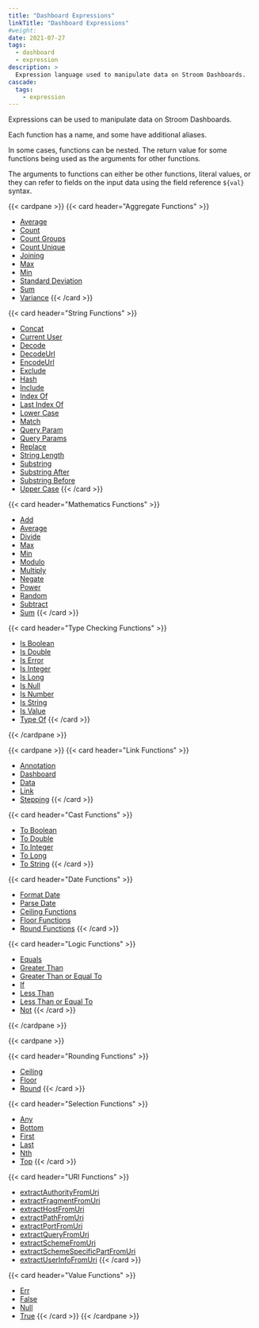 ```yaml
---
title: "Dashboard Expressions"
linkTitle: "Dashboard Expressions"
#weight:
date: 2021-07-27
tags:
  - dashboard
  - expression
description: >
  Expression language used to manipulate data on Stroom Dashboards.
cascade:
  tags:
    - expression
---
```


Expressions can be used to manipulate data on Stroom Dashboards.

Each function has a name, and some have additional aliases.

In some cases, functions can be nested. The return value for some functions being used
as the arguments for other functions.

The arguments to functions can either be other functions, literal values, or they can refer to fields on the input data using the field reference `${val}` syntax.

{{< cardpane >}}
  {{< card header="Aggregate Functions" >}}
  * [Average](aggregate#average)
  * [Count](aggregate#count)
  * [Count Groups](aggregate#count-groups)
  * [Count Unique](aggregate#count-unique)
  * [Joining](aggregate#joining)
  * [Max](aggregate#max)
  * [Min](aggregate#min)
  * [Standard Deviation](aggregate#standard-deviation)
  * [Sum](aggregate#sum)
  * [Variance](aggregate#variance)
  {{< /card >}}

  {{< card header="String Functions" >}}
  * [Concat](string#concat)
  * [Current User](string#current-user)
  * [Decode](string#decode)
  * [DecodeUrl](string#decodeurl)
  * [EncodeUrl](string#encodeurl)
  * [Exclude](string#exclude)
  * [Hash](string#hash)
  * [Include](string#include)
  * [Index Of](string#index-of)
  * [Last Index Of](string#last-index-of)
  * [Lower Case](string#lower-case)
  * [Match](string#match)
  * [Query Param](string#query-param)
  * [Query Params](string#query-params)
  * [Replace](string#replace)
  * [String Length](string#string-length)
  * [Substring](string#substring)
  * [Substring After](string#substring-after)
  * [Substring Before](string#substring-before)
  * [Upper Case](string#upper-case)
  {{< /card >}}

  {{< card header="Mathematics Functions" >}}
  * [Add](mathematics#add)
  * [Average](mathematics#average)
  * [Divide](mathematics#divide)
  * [Max](mathematics#max)
  * [Min](mathematics#min)
  * [Modulo](mathematics#modulo)
  * [Multiply](mathematics#multiply)
  * [Negate](mathematics#negate)
  * [Power](mathematics#power)
  * [Random](mathematics#random)
  * [Subtract](mathematics#subtract)
  * [Sum](mathematics#sum)
  {{< /card >}}

  {{< card header="Type Checking Functions" >}}
  * [Is Boolean](type-checking#is-boolean)
  * [Is Double](type-checking#is-double)
  * [Is Error](type-checking#is-error)
  * [Is Integer](type-checking#is-integer)
  * [Is Long](type-checking#is-long)
  * [Is Null](type-checking#is-null)
  * [Is Number](type-checking#is-number)
  * [Is String](type-checking#is-string)
  * [Is Value](type-checking#is-value)
  * [Type Of](type-checking#type-of)
  {{< /card >}}

{{< /cardpane >}}

{{< cardpane >}}
  {{< card header="Link Functions" >}}
  * [Annotation](link#annotation)
  * [Dashboard](link#dashboard)
  * [Data](link#data)
  * [Link](link#link)
  * [Stepping](link#stepping)
  {{< /card >}}

  {{< card header="Cast Functions" >}}
  * [To Boolean](cast#to-boolean)
  * [To Double](cast#to-double)
  * [To Integer](cast#to-integer)
  * [To Long](cast#to-long)
  * [To String](cast#to-string)
  {{< /card >}}

  {{< card header="Date Functions" >}}
  * [Format Date](date#format-date)
  * [Parse Date](date#parse-date)
  * [Ceiling Functions](date#ceiling-yearmonthdayhourminutesecond)
  * [Floor Functions](date#floor-yearmonthdayhourminutesecond)
  * [Round Functions](date#round-yearmonthdayhourminutesecond)
  {{< /card >}}

  {{< card header="Logic Functions" >}}
  * [Equals](logic#equals)
  * [Greater Than](logic#greater-than)
  * [Greater Than or Equal To](logic#greater-than-or-equal-to)
  * [If](logic#if)
  * [Less Than](logic#less-than)
  * [Less Than or Equal To](logic#less-than-or-equal-to)
  * [Not](logic#not)
  {{< /card >}}

{{< /cardpane >}}

{{< cardpane >}}

  {{< card header="Rounding Functions" >}}
  * [Ceiling](rounding#ceiling)
  * [Floor](rounding#floor)
  * [Round](rounding#round)
  {{< /card >}}

  {{< card header="Selection Functions" >}}
  * [Any](selection#any)
  * [Bottom](selection#bottom)
  * [First](selection#first)
  * [Last](selection#last)
  * [Nth](selection#nth)
  * [Top](selection#top)
  {{< /card >}}

  {{< card header="URI Functions" >}}
  * [extractAuthorityFromUri](uri#extractauthorityfromuri)
  * [extractFragmentFromUri](uri#extractfragmentfromuri)
  * [extractHostFromUri](uri#extracthostfromuri)
  * [extractPathFromUri](uri#extractpathfromuri)
  * [extractPortFromUri](uri#extractportfromuri)
  * [extractQueryFromUri](uri#extractqueryfromuri)
  * [extractSchemeFromUri](uri#extractschemefromuri)
  * [extractSchemeSpecificPartFromUri](uri#extractschemespecificpartfromuri)
  * [extractUserInfoFromUri](uri#extractuserinfofromuri)
  {{< /card >}}

  {{< card header="Value Functions" >}}
  * [Err](value#err)
  * [False](value#false)
  * [Null](value#null)
  * [True](value#true)
  {{< /card >}}
{{< /cardpane >}}

